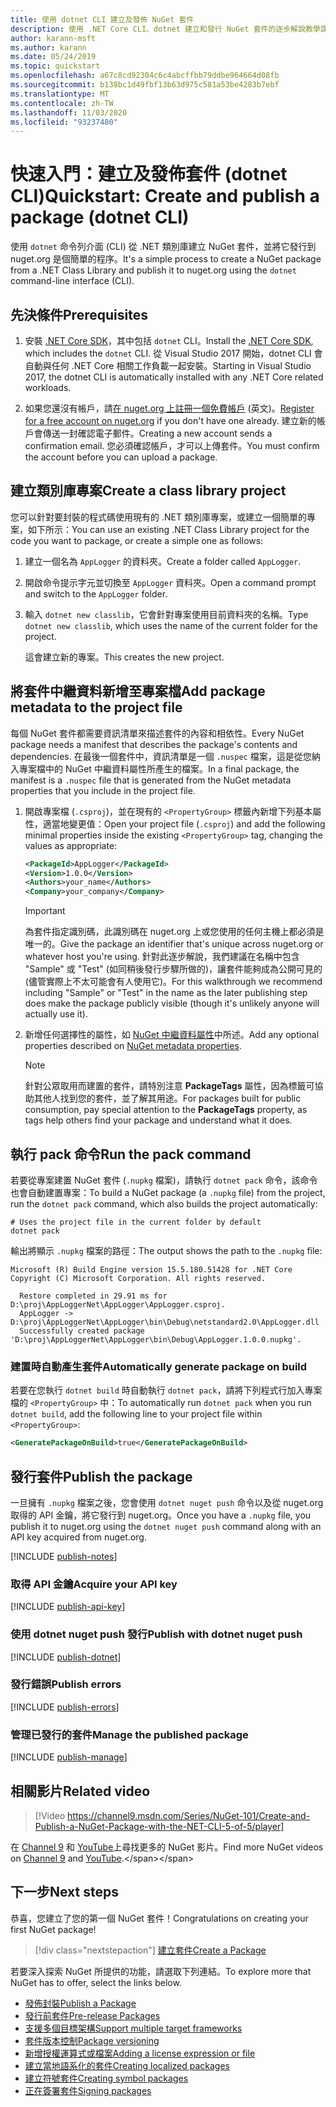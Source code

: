 ```yaml
---
title: 使用 dotnet CLI 建立及發佈 NuGet 套件
description: 使用 .NET Core CLI、dotnet 建立和發行 NuGet 套件的逐步解說教學課程。
author: karann-msft
ms.author: karann
ms.date: 05/24/2019
ms.topic: quickstart
ms.openlocfilehash: a67c8cd92304c6c4abcffbb79ddbe964664d08fb
ms.sourcegitcommit: b138bc1d49fbf13b63d975c581a53be4283b7ebf
ms.translationtype: MT
ms.contentlocale: zh-TW
ms.lasthandoff: 11/03/2020
ms.locfileid: "93237480"
---
```

# <a name="quickstart-create-and-publish-a-package-dotnet-cli"></a><span data-ttu-id="e6879-103">快速入門：建立及發佈套件 (dotnet CLI)</span><span class="sxs-lookup"><span data-stu-id="e6879-103">Quickstart: Create and publish a package (dotnet CLI)</span></span>

<span data-ttu-id="e6879-104">使用 `dotnet` 命令列介面 (CLI) 從 .NET 類別庫建立 NuGet 套件，並將它發行到 nuget.org 是個簡單的程序。</span><span class="sxs-lookup"><span data-stu-id="e6879-104">It's a simple process to create a NuGet package from a .NET Class Library and publish it to nuget.org using the `dotnet` command-line interface (CLI).</span></span>

## <a name="prerequisites"></a><span data-ttu-id="e6879-105">先決條件</span><span class="sxs-lookup"><span data-stu-id="e6879-105">Prerequisites</span></span>

1. <span data-ttu-id="e6879-106">安裝 [.NET Core SDK](https://www.microsoft.com/net/download/)，其中包括 `dotnet` CLI。</span><span class="sxs-lookup"><span data-stu-id="e6879-106">Install the [.NET Core SDK](https://www.microsoft.com/net/download/), which includes the `dotnet` CLI.</span></span> <span data-ttu-id="e6879-107">從 Visual Studio 2017 開始，dotnet CLI 會自動與任何 .NET Core 相關工作負載一起安裝。</span><span class="sxs-lookup"><span data-stu-id="e6879-107">Starting in Visual Studio 2017, the dotnet CLI is automatically installed with any .NET Core related workloads.</span></span>

1. <span data-ttu-id="e6879-108">如果您還沒有帳戶，請[在 nuget.org 上註冊一個免費帳戶](https://www.nuget.org/users/account/LogOn?returnUrl=%2F) \(英文\)。</span><span class="sxs-lookup"><span data-stu-id="e6879-108">[Register for a free account on nuget.org](https://www.nuget.org/users/account/LogOn?returnUrl=%2F) if you don't have one already.</span></span> <span data-ttu-id="e6879-109">建立新的帳戶會傳送一封確認電子郵件。</span><span class="sxs-lookup"><span data-stu-id="e6879-109">Creating a new account sends a confirmation email.</span></span> <span data-ttu-id="e6879-110">您必須確認帳戶，才可以上傳套件。</span><span class="sxs-lookup"><span data-stu-id="e6879-110">You must confirm the account before you can upload a package.</span></span>

## <a name="create-a-class-library-project"></a><span data-ttu-id="e6879-111">建立類別庫專案</span><span class="sxs-lookup"><span data-stu-id="e6879-111">Create a class library project</span></span>

<span data-ttu-id="e6879-112">您可以針對要封裝的程式碼使用現有的 .NET 類別庫專案，或建立一個簡單的專案，如下所示：</span><span class="sxs-lookup"><span data-stu-id="e6879-112">You can use an existing .NET Class Library project for the code you want to package, or create a simple one as follows:</span></span>

1. <span data-ttu-id="e6879-113">建立一個名為 `AppLogger` 的資料夾。</span><span class="sxs-lookup"><span data-stu-id="e6879-113">Create a folder called `AppLogger`.</span></span>

1. <span data-ttu-id="e6879-114">開啟命令提示字元並切換至 `AppLogger` 資料夾。</span><span class="sxs-lookup"><span data-stu-id="e6879-114">Open a command prompt and switch to the `AppLogger` folder.</span></span>

1. <span data-ttu-id="e6879-115">輸入 `dotnet new classlib`，它會針對專案使用目前資料夾的名稱。</span><span class="sxs-lookup"><span data-stu-id="e6879-115">Type `dotnet new classlib`, which uses the name of the current folder for the project.</span></span>

   <span data-ttu-id="e6879-116">這會建立新的專案。</span><span class="sxs-lookup"><span data-stu-id="e6879-116">This creates the new project.</span></span>

## <a name="add-package-metadata-to-the-project-file"></a><span data-ttu-id="e6879-117">將套件中繼資料新增至專案檔</span><span class="sxs-lookup"><span data-stu-id="e6879-117">Add package metadata to the project file</span></span>

<span data-ttu-id="e6879-118">每個 NuGet 套件都需要資訊清單來描述套件的內容和相依性。</span><span class="sxs-lookup"><span data-stu-id="e6879-118">Every NuGet package needs a manifest that describes the package's contents and dependencies.</span></span> <span data-ttu-id="e6879-119">在最後一個套件中，資訊清單是一個 `.nuspec` 檔案，這是從您納入專案檔中的 NuGet 中繼資料屬性所產生的檔案。</span><span class="sxs-lookup"><span data-stu-id="e6879-119">In a final package, the manifest is a `.nuspec` file that is generated from the NuGet metadata properties that you include in the project file.</span></span>

1. <span data-ttu-id="e6879-120">開啟專案檔 (`.csproj`)，並在現有的 `<PropertyGroup>` 標籤內新增下列基本屬性，適當地變更值：</span><span class="sxs-lookup"><span data-stu-id="e6879-120">Open your project file (`.csproj`) and add the following minimal properties inside the existing `<PropertyGroup>` tag, changing the values as appropriate:</span></span>

    ```xml
    <PackageId>AppLogger</PackageId>
    <Version>1.0.0</Version>
    <Authors>your_name</Authors>
    <Company>your_company</Company>
    ```

    > [!Important]
    > <span data-ttu-id="e6879-121">為套件指定識別碼，此識別碼在 nuget.org 上或您使用的任何主機上都必須是唯一的。</span><span class="sxs-lookup"><span data-stu-id="e6879-121">Give the package an identifier that's unique across nuget.org or whatever host you're using.</span></span> <span data-ttu-id="e6879-122">針對此逐步解說，我們建議在名稱中包含 "Sample" 或 "Test" (如同稍後發行步驟所做的)，讓套件能夠成為公開可見的 (儘管實際上不太可能會有人使用它)。</span><span class="sxs-lookup"><span data-stu-id="e6879-122">For this walkthrough we recommend including "Sample" or "Test" in the name as the later publishing step does make the package publicly visible (though it's unlikely anyone will actually use it).</span></span>

1. <span data-ttu-id="e6879-123">新增任何選擇性的屬性，如 [NuGet 中繼資料屬性](/dotnet/core/tools/csproj#nuget-metadata-properties)中所述。</span><span class="sxs-lookup"><span data-stu-id="e6879-123">Add any optional properties described on [NuGet metadata properties](/dotnet/core/tools/csproj#nuget-metadata-properties).</span></span>

    > [!Note]
    > <span data-ttu-id="e6879-124">針對公眾取用而建置的套件，請特別注意 **PackageTags** 屬性，因為標籤可協助其他人找到您的套件，並了解其用途。</span><span class="sxs-lookup"><span data-stu-id="e6879-124">For packages built for public consumption, pay special attention to the **PackageTags** property, as tags help others find your package and understand what it does.</span></span>

## <a name="run-the-pack-command"></a><span data-ttu-id="e6879-125">執行 pack 命令</span><span class="sxs-lookup"><span data-stu-id="e6879-125">Run the pack command</span></span>

<span data-ttu-id="e6879-126">若要從專案建置 NuGet 套件 (`.nupkg` 檔案)，請執行 `dotnet pack` 命令，該命令也會自動建置專案：</span><span class="sxs-lookup"><span data-stu-id="e6879-126">To build a NuGet package (a `.nupkg` file) from the project, run the `dotnet pack` command, which also builds the project automatically:</span></span>

```dotnetcli
# Uses the project file in the current folder by default
dotnet pack
```

<span data-ttu-id="e6879-127">輸出將顯示 `.nupkg` 檔案的路徑：</span><span class="sxs-lookup"><span data-stu-id="e6879-127">The output shows the path to the `.nupkg` file:</span></span>

```output
Microsoft (R) Build Engine version 15.5.180.51428 for .NET Core
Copyright (C) Microsoft Corporation. All rights reserved.

  Restore completed in 29.91 ms for D:\proj\AppLoggerNet\AppLogger\AppLogger.csproj.
  AppLogger -> D:\proj\AppLoggerNet\AppLogger\bin\Debug\netstandard2.0\AppLogger.dll
  Successfully created package 'D:\proj\AppLoggerNet\AppLogger\bin\Debug\AppLogger.1.0.0.nupkg'.
```

### <a name="automatically-generate-package-on-build"></a><span data-ttu-id="e6879-128">建置時自動產生套件</span><span class="sxs-lookup"><span data-stu-id="e6879-128">Automatically generate package on build</span></span>

<span data-ttu-id="e6879-129">若要在您執行 `dotnet build` 時自動執行 `dotnet pack`，請將下列程式行加入專案檔的 `<PropertyGroup>` 中：</span><span class="sxs-lookup"><span data-stu-id="e6879-129">To automatically run `dotnet pack` when you run `dotnet build`, add the following line to your project file within `<PropertyGroup>`:</span></span>

```xml
<GeneratePackageOnBuild>true</GeneratePackageOnBuild>
```

## <a name="publish-the-package"></a><span data-ttu-id="e6879-130">發行套件</span><span class="sxs-lookup"><span data-stu-id="e6879-130">Publish the package</span></span>

<span data-ttu-id="e6879-131">一旦擁有 `.nupkg` 檔案之後，您會使用 `dotnet nuget push` 命令以及從 nuget.org 取得的 API 金鑰，將它發行到 nuget.org。</span><span class="sxs-lookup"><span data-stu-id="e6879-131">Once you have a `.nupkg` file, you publish it to nuget.org using the `dotnet nuget push` command along with an API key acquired from nuget.org.</span></span>

[!INCLUDE [publish-notes](includes/publish-notes.md)]

### <a name="acquire-your-api-key"></a><span data-ttu-id="e6879-132">取得 API 金鑰</span><span class="sxs-lookup"><span data-stu-id="e6879-132">Acquire your API key</span></span>

[!INCLUDE [publish-api-key](includes/publish-api-key.md)]

### <a name="publish-with-dotnet-nuget-push"></a><span data-ttu-id="e6879-133">使用 dotnet nuget push 發行</span><span class="sxs-lookup"><span data-stu-id="e6879-133">Publish with dotnet nuget push</span></span>

[!INCLUDE [publish-dotnet](includes/publish-dotnet.md)]

### <a name="publish-errors"></a><span data-ttu-id="e6879-134">發行錯誤</span><span class="sxs-lookup"><span data-stu-id="e6879-134">Publish errors</span></span>

[!INCLUDE [publish-errors](includes/publish-errors.md)]

### <a name="manage-the-published-package"></a><span data-ttu-id="e6879-135">管理已發行的套件</span><span class="sxs-lookup"><span data-stu-id="e6879-135">Manage the published package</span></span>

[!INCLUDE [publish-manage](includes/publish-manage.md)]

## <a name="related-video"></a><span data-ttu-id="e6879-136">相關影片</span><span class="sxs-lookup"><span data-stu-id="e6879-136">Related video</span></span>

> [!Video https://channel9.msdn.com/Series/NuGet-101/Create-and-Publish-a-NuGet-Package-with-the-NET-CLI-5-of-5/player]

<span data-ttu-id="e6879-137">在 [Channel 9](https://channel9.msdn.com/Series/NuGet-101) 和 [YouTube](https://www.youtube.com/playlist?list=PLdo4fOcmZ0oVLvfkFk8O9h6v2Dcdh2bh_)上尋找更多的 NuGet 影片。</span><span class="sxs-lookup"><span data-stu-id="e6879-137">Find more NuGet videos on [Channel 9](https://channel9.msdn.com/Series/NuGet-101) and [YouTube](https://www.youtube.com/playlist?list=PLdo4fOcmZ0oVLvfkFk8O9h6v2Dcdh2bh_).</span></span>

## <a name="next-steps"></a><span data-ttu-id="e6879-138">下一步</span><span class="sxs-lookup"><span data-stu-id="e6879-138">Next steps</span></span>

<span data-ttu-id="e6879-139">恭喜，您建立了您的第一個 NuGet 套件！</span><span class="sxs-lookup"><span data-stu-id="e6879-139">Congratulations on creating your first NuGet package!</span></span>

> [!div class="nextstepaction"]
> [<span data-ttu-id="e6879-140">建立套件</span><span class="sxs-lookup"><span data-stu-id="e6879-140">Create a Package</span></span>](../create-packages/creating-a-package-dotnet-cli.md)

<span data-ttu-id="e6879-141">若要深入探索 NuGet 所提供的功能，請選取下列連結。</span><span class="sxs-lookup"><span data-stu-id="e6879-141">To explore more that NuGet has to offer, select the links below.</span></span>

- [<span data-ttu-id="e6879-142">發佈封裝</span><span class="sxs-lookup"><span data-stu-id="e6879-142">Publish a Package</span></span>](../nuget-org/publish-a-package.md)
- [<span data-ttu-id="e6879-143">發行前套件</span><span class="sxs-lookup"><span data-stu-id="e6879-143">Pre-release Packages</span></span>](../create-packages/Prerelease-Packages.md)
- [<span data-ttu-id="e6879-144">支援多個目標架構</span><span class="sxs-lookup"><span data-stu-id="e6879-144">Support multiple target frameworks</span></span>](../create-packages/multiple-target-frameworks-project-file.md)
- [<span data-ttu-id="e6879-145">套件版本控制</span><span class="sxs-lookup"><span data-stu-id="e6879-145">Package versioning</span></span>](../concepts/package-versioning.md)
- [<span data-ttu-id="e6879-146">新增授權運算式或檔案</span><span class="sxs-lookup"><span data-stu-id="e6879-146">Adding a license expression or file</span></span>](../reference/msbuild-targets#packing-a-license-expression-or-a-license-file)
- [<span data-ttu-id="e6879-147">建立當地語系化的套件</span><span class="sxs-lookup"><span data-stu-id="e6879-147">Creating localized packages</span></span>](../create-packages/creating-localized-packages.md)
- [<span data-ttu-id="e6879-148">建立符號套件</span><span class="sxs-lookup"><span data-stu-id="e6879-148">Creating symbol packages</span></span>](../create-packages/symbol-packages-snupkg.md)
- [<span data-ttu-id="e6879-149">正在簽署套件</span><span class="sxs-lookup"><span data-stu-id="e6879-149">Signing packages</span></span>](../create-packages/Sign-a-package.md)
